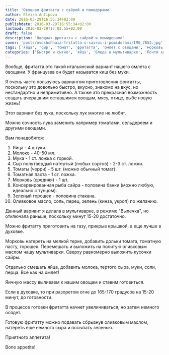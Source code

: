 ```yaml
---
title: 'Овощная фритатта с сайрой и помидорами'
author: Elvira Antipova
date: 2016-03-29T16:55:34+02:00
publishdate: 2016-03-29T16:55:34+02:00
lastmod: 2016-03-29T17:02:55+02:00
draft: false
description: 'Овощная фритатта с сайрой и помидорами'
cover: 'posts/ovoshchnaia-fritatta-s-sairoi-i-pomidorami/IMG_7652.jpg'
tags: ['яйца', 'сыр', 'томат', 'фритатта', 'омлет с овощами', 'морковь', 'regular']
categories: ['Быстро и сытно', 'яйца', 'Блюда в мультиварке', 'Почти как от Джейми', 'Фритатта', 'Basic posts']
---
```



Вообще, фритатта это такой итальянский вариант нашего омлета с овощами. У французев он будет называтся киш без муки.
 
Я очень часто пользуюсь вариантом приготовления фритатты, поскольку это довольно быстро, вкусно, знакомо на вкус, но нестандартно и непримитивно. А также это прекрасная возможность создать вчерашним оставшимся овощам, мясу, птице, рыбе новую жизнь!
 
Этот вариант без лука, поскольку лук многие не любят.
 
Можно сочность лука заменить например томатами, сельдереем и другими овощами.
 
Вам понадобятся:
 
1. Яйца - 4 штуки.
1. Молоко - 40-50 мл.
1. Мука - 1 ст. ложка с горкой.
1. Сыр полутвердый натертый (любых сортов) - 2-3 ст. ложки.
1. Томаты (черри) - 5 шт. (можно обычный томат).
1. Томатная паста - 1 ст. ложка.
1. Морковь (средняя) - 1 шт.
1. Консервированная рыба сайра - половина банки (можно любую, идеально с тунцом).
1. Зеленый горошек - половина стакана.
1. Оливковое масло, соль, перец, зелень (кинза, укроп) по желанию.

 
Данный вариант я делала в мультиварке, в режиме "Выпечка", но отключала раньше, поскольку минут 15-20 достаточно.
 
Можно фритатту приготовить на газу, прикрыв крышкой, а еще лучше в духовке.
 
Морковь натереть на мелкой терке, добавить дольки томата, томатную пасту, горошек. Перемешать и выложить на политую оливковым маслом чашу мультиварки. Сверху равномерно выложить кусочки сайры.
 
Отдельно смешать яйца, добавить молока, тертого сыра, муки, соли, перца. Все как на омлет!
 
Яичную массу выливаем к нашим овощам и ставим готовиться.
 
Если в духовке, то при разоретом огне до 165-170 градусов на 15-20 минут, до готовности.
 
В процессе готовки фритатта начнет увеличиваться, но затем немного осядет.
 
Готовую фритатту можно подавать сбрызнув оливковым маслом, натереть еще немного сыра и посыпать зеленью.
 
Приятного аппетита!
 
Bone appetite!

